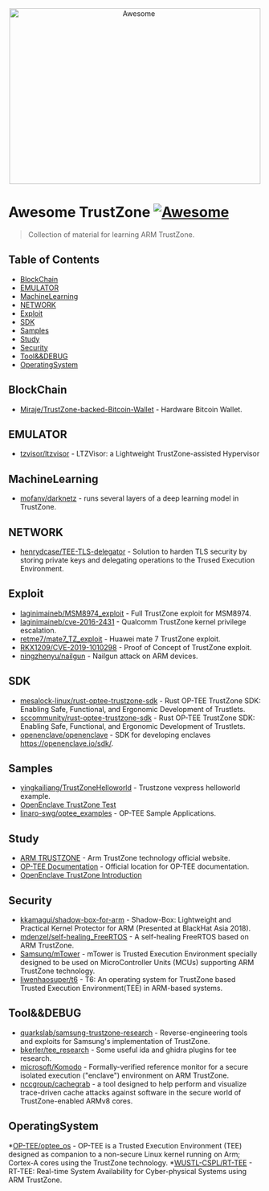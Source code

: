 <div align="center">
	<img width="500" height="350" src="https://github.com/sindresorhus/awesome/blob/main/media/logo.svg" alt="Awesome">
</div>

# Awesome TrustZone [![Awesome](https://cdn.rawgit.com/sindresorhus/awesome/d7305f38d29fed78fa85652e3a63e154dd8e8829/media/badge.svg)](https://github.com/Liaojinghui/awesome-trustzone) 

> Collection of material for learning ARM TrustZone.

## Table of Contents

- [BlockChain](#BlockChain)
- [EMULATOR](#emulator)
- [MachineLearning](#MachineLearning)
- [NETWORK](#NETWORK)
- [Exploit](#Exploit)
- [SDK](#SDK)
- [Samples](#Samples)
- [Study](#Study)
- [Security](#Security)
- [Tool&&DEBUG](#Tool&&DEBUG)
- [OperatingSystem](#OperatingSystem)

## BlockChain

* [Miraje/TrustZone-backed-Bitcoin-Wallet](https://github.com/Miraje/TrustZone-backed-Bitcoin-Wallet) - Hardware Bitcoin Wallet.

## EMULATOR

* [tzvisor/ltzvisor](https://github.com/tzvisor/ltzvisor) - LTZVisor: a Lightweight TrustZone-assisted Hypervisor


## MachineLearning

* [mofanv/darknetz](https://github.com/mofanv/darknetz) - runs several layers of a deep learning model in TrustZone.


## NETWORK

* [henrydcase/TEE-TLS-delegator](https://github.com/henrydcase/TEE-TLS-delegator) - Solution to harden TLS security by storing private keys and delegating operations to the Trused Execution Environment.

## Exploit

* [laginimaineb/MSM8974_exploit](https://github.com/laginimaineb/MSM8974_exploit) - Full TrustZone exploit for MSM8974.
* [laginimaineb/cve-2016-2431](https://github.com/laginimaineb/cve-2016-2431) - Qualcomm TrustZone kernel privilege escalation.
* [retme7/mate7_TZ_exploit](https://github.com/retme7/mate7_TZ_exploit) - Huawei mate 7 TrustZone exploit.
* [RKX1209/CVE-2019-1010298](https://github.com/RKX1209/CVE-2019-1010298) - Proof of Concept of TrustZone exploit.
* [ningzhenyu/nailgun](https://github.com/ningzhenyu/nailgun) - Nailgun attack on ARM devices.

## SDK

* [mesalock-linux/rust-optee-trustzone-sdk](https://github.com/mesalock-linux/rust-optee-trustzone-sdk) - Rust OP-TEE TrustZone SDK: Enabling Safe, Functional, and Ergonomic Development of Trustlets. 
* [sccommunity/rust-optee-trustzone-sdk](https://github.com/sccommunity/rust-optee-trustzone-sdk) - Rust OP-TEE TrustZone SDK: Enabling Safe, Functional, and Ergonomic Development of Trustlets.
* [openenclave/openenclave](https://github.com/openenclave/openenclave) - SDK for developing enclaves https://openenclave.io/sdk/. 

## Samples

* [yingkailiang/TrustZoneHelloworld](https://github.com/yingkailiang/TrustZoneHelloworld) - Trustzone vexpress helloworld example.
* [OpenEnclave TrustZone Test](https://github.com/openenclave/openenclave/tree/master/tests)
* [linaro-swg/optee_examples](https://github.com/linaro-swg/optee_examples) - OP-TEE Sample Applications.

## Study

* [ARM TRUSTZONE](https://developer.arm.com/ip-products/security-ip/trustzone) - Arm TrustZone technology official website.
* [OP-TEE Documentation](https://optee.readthedocs.io/en/latest/) - Official location for OP-TEE documentation.
* [OpenEnclave TrustZone Introduction](https://github.com/openenclave/openenclave/blob/master/docs/GettingStartedDocs/OP-TEE/Introduction.md)


## Security

* [kkamagui/shadow-box-for-arm](https://github.com/kkamagui/shadow-box-for-arm) - Shadow-Box: Lightweight and Practical Kernel Protector for ARM (Presented at BlackHat Asia 2018).
* [mdenzel/self-healing_FreeRTOS](https://github.com/mdenzel/self-healing_FreeRTOS) - A self-healing FreeRTOS based on ARM TrustZone.
* [Samsung/mTower](https://github.com/Samsung/mTower) - mTower is Trusted Execution Environment specially designed to be used on MicroController Units (MCUs) supporting ARM TrustZone technology.
* [liwenhaosuper/t6](https://github.com/liwenhaosuper/t6) - T6: An operating system for TrustZone based Trusted Execution Environment(TEE) in ARM-based systems.

## Tool&&DEBUG

* [quarkslab/samsung-trustzone-research](https://github.com/quarkslab/samsung-trustzone-research) - Reverse-engineering tools and exploits for Samsung's implementation of TrustZone.
* [bkerler/tee_research](https://github.com/bkerler/tee_research) - Some useful ida and ghidra plugins for tee research.
* [microsoft/Komodo](https://github.com/microsoft/Komodo) - Formally-verified reference monitor for a secure isolated execution ("enclave") environment on ARM TrustZone.
* [nccgroup/cachegrab](https://github.com/nccgroup/cachegrab) - a tool designed to help perform and visualize trace-driven cache attacks against software in the secure world of TrustZone-enabled ARMv8 cores.

## OperatingSystem

*[OP-TEE/optee_os](https://github.com/OP-TEE/optee_os) - OP-TEE is a Trusted Execution Environment (TEE) designed as companion to a non-secure Linux kernel running on Arm; Cortex-A cores using the TrustZone technology. 
*[WUSTL-CSPL/RT-TEE](https://github.com/WUSTL-CSPL/RT-TEE) - RT-TEE: Real-time System Availability for Cyber-physical Systems using ARM TrustZone.

